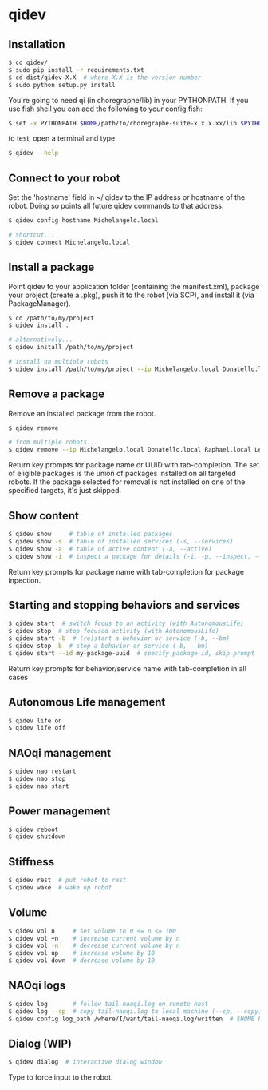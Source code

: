 # qidev

## Installation

```sh
$ cd qidev/
$ sudo pip install -r requirements.txt
$ cd dist/qidev-X.X  # where X.X is the version number
$ sudo python setup.py install
```

You're going to need qi (in choregraphe/lib) in your PYTHONPATH. If you use fish shell you can
add the following to your config.fish: 

```sh
$ set -x PYTHONPATH $HOME/path/to/choregraphe-suite-x.x.x.xx/lib $PYTHONPATH
```

to test, open a terminal and type:
```sh
$ qidev --help
``` 

## Connect to your robot
Set the 'hostname' field in ~/.qidev to the IP address or hostname of the robot. Doing so points all future qidev commands to that address.
```sh
$ qidev config hostname Michelangelo.local

# shortcut...
$ qidev connect Michelangelo.local
```

## Install a package
Point qidev to your application folder (containing the manifest.xml), package your project (create a .pkg), push it to the robot (via SCP), and install it (via PackageManager).
```sh
$ cd /path/to/my/project
$ qidev install .

# alternatively...
$ qidev install /path/to/my/project

# install on multiple robots
$ qidev install /path/to/my/project --ip Michelangelo.local Donatello.local Raphael.local Leonardo.local
```

## Remove a package
Remove an installed package from the robot.
```sh
$ qidev remove

# from multiple robots...
$ qidev remove --ip Michelangelo.local Donatello.local Raphael.local Leonardo.local
```
Return key prompts for package name or UUID with tab-completion. The set of eligible packages is the union of packages installed on all targeted robots. If the package selected for removal is not installed on one of the specified targets, it's just skipped.

## Show content
```sh
$ qidev show     # table of installed packages
$ qidev show -s  # table of installed services (-s, --services)
$ qidev show -a  # table of active content (-a, --active)
$ qidev show -i  # inspect a package for details (-i, -p, --inspect, --package)
```
Return key prompts for package name with tab-completion for package inpection.

## Starting and stopping behaviors and services
```sh
$ qidev start  # switch focus to an activity (with AutonomousLife)
$ qidev stop  # stop focused activity (with AutonomousLife)
$ qidev start -b  # (re)start a behavior or service (-b, --bm)
$ qidev stop -b  # stop a behavior or service (-b, --bm)
$ qidev start --id my-package-uuid  # specify package id, skip prompt
```
Return key prompts for behavior/service name with tab-completion in all cases

## Autonomous Life management
```sh
$ qidev life on
$ qidev life off
```

## NAOqi management
```sh
$ qidev nao restart
$ qidev nao stop
$ qidev nao start
```

## Power management
```sh
$ qidev reboot  
$ qidev shutdown  
```

## Stiffness
```sh
$ qidev rest  # put robot to rest
$ qidev wake  # wake up robot
```

## Volume
```sh
$ qidev vol n     # set volume to 0 <= n <= 100
$ qidev vol +n    # increase current volume by n
$ qidev vol -n    # decrease current volume by n
$ qidev vol up    # increase volume by 10
$ qidev vol down  # decrease volume by 10
```

## NAOqi logs
```sh
$ qidev log       # follow tail-naoqi.log on remote host
$ qidev log --cp  # copy tail-naoqi.log to local machine (--cp, --copy)
$ qidev config log_path /where/I/want/tail-naoqi.log/written  # $HOME by default
```

## Dialog (WIP)
```sh
$ qidev dialog  # interactive dialog window
```
Type to force input to the robot.  
